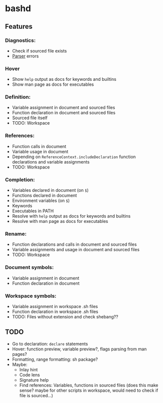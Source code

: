 # bashd

## Features

### Diagnostics:

- Check if sourced file exists
- [Parser](https://github.com/mvdan/sh/) errors

### Hover

- Show `help` output as docs for keywords and builtins
- Show man page as docs for executables

### Definition:

- Variable assignment in document and sourced files
- Function declaration in document and sourced files
- Sourced file itself
- TODO: Workspace

### References:

- Function calls in document
- Variable usage in document
- Depending on `ReferenceContext.includeDeclaration` function declarations and
  variable assignments
- TODO: Workspace

### Completion:

- Variables declared in document (on `$`)
- Functions declared in document
- Environment variables (on `$`)
- Keywords
- Executables in PATH
- Resolve with `help` output as docs for keywords and builtins
- Resolve with man page as docs for executables

### Rename:

- Function declarations and calls in document and sourced files
- Variable assignments and usage in document and sourced files
- TODO: Workspace

### Document symbols:

- Variable assignment in document
- Function declaration in document

### Workspace symbols:

- Variable assignment in workspace .sh files
- Function declaration in workspace .sh files
- TODO: Files without extension and check shebang??

## TODO

- Go to declaration: `declare` statements
- Hover: function preview, variable preview?, flags parsing from man pages?
- Formatting, range formatting: sh package?
- Maybe:
  - Inlay hint
  - Code lens
  - Signature help
  - Find references: Variables, functions in sourced files (does this make
    sense? maybe for other scripts in workspace, would need to check if file is
    sourced...)
